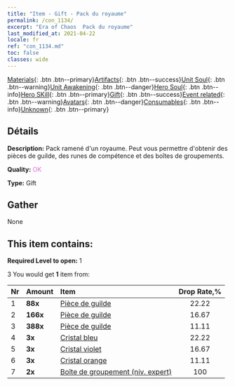 ```yaml
---
title: "Item - Gift - Pack du royaume"
permalink: /con_1134/
excerpt: "Era of Chaos  Pack du royaume"
last_modified_at: 2021-04-22
locale: fr
ref: "con_1134.md"
toc: false
classes: wide
---
```

 [Materials](/ItemsFR/){: .btn .btn--primary}[Artifacts](/ItemsFR/Artifacts/){: .btn .btn--success}[Unit Soul](/ItemsFR/UnitSoul/){: .btn .btn--warning}[Unit Awakening](/ItemsFR/UnitAwakening/){: .btn .btn--danger}[Hero Soul](/ItemsFR/HeroSoul/){: .btn .btn--info}[Hero SKill](/ItemsFR/HeroSkill/){: .btn .btn--primary}[Gift](/ItemsFR/Gift/){: .btn .btn--success}[Event related](/ItemsFR/Events/){: .btn .btn--warning}[Avatars](/ItemsFR/Avatars/){: .btn .btn--danger}[Consumables](/ItemsFR/Consumables/){: .btn .btn--info}[Unknown](/ItemsFR/Unknown/){: .btn .btn--primary}

## Détails
 **Description:** Pack ramené d'un royaume. Peut vous permettre d'obtenir des pièces de guilde, des runes de compétence et des boîtes de groupements.

 **Quality:** <span style="color: #DA70D6">OK</span>

 **Type:** Gift

## Gather

  None

## This item contains:

 **Required Level to open:** 1

 3 You would get **1** item  from:

  | Nr | Amount |     Item    | Drop Rate,% |
  |:---|:-------|:------------|:---------:|
  | 1 |  **88x** | [Pièce de guilde](/fr/Items/con_896/) | 22.22 | 
  | 2 |  **166x** | [Pièce de guilde](/fr/Items/con_896/) | 16.67 | 
  | 3 |  **388x** | [Pièce de guilde](/fr/Items/con_896/) | 11.11 | 
  | 4 |  **3x** | [Cristal bleu](/fr/Items/con_716/) | 22.22 | 
  | 5 |  **3x** | [Cristal violet](/fr/Items/con_720/) | 16.67 | 
  | 6 |  **3x** | [Cristal orange](/fr/Items/con_730/) | 11.11 | 
  | 7 |  **2x** | [Boîte de groupement (niv. expert)](/fr/Items/con_760/) | 100 | 
